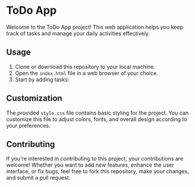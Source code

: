 # ToDo App

Welcome to the ToDo App project! This web application helps you keep track of tasks and manage your daily activities effectively.

## Usage

1. Clone or download this repository to your local machine.
2. Open the `index.html` file in a web browser of your choice.
3. Start by adding tasks:

## Customization

The provided `style.css` file contains basic styling for the project. You can customize this file to adjust colors, fonts, and overall design according to your preferences.

## Contributing

If you're interested in contributing to this project, your contributions are welcome! Whether you want to add new features, enhance the user interface, or fix bugs, feel free to fork this repository, make your changes, and submit a pull request.

